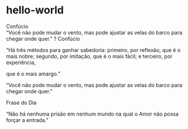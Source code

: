 # hello-world

Confúcio	
“Você não pode mudar o vento, mas pode ajustar as velas do barco para chegar onde quer.” 
? Confúcio


“Há três métodos para ganhar sabedoria: primeiro, por reflexão, que é o mais nobre; segundo, por imitação, que é o mais fácil; e terceiro, por experiência, 

que é o mais amargo.” 

“Você não pode mudar o vento, mas pode ajustar as velas do barco para chegar onde quer.” 

Frase do Dia

“Não há nenhuma prisão em nenhum mundo na qual o Amor não possa forçar a entrada.”
